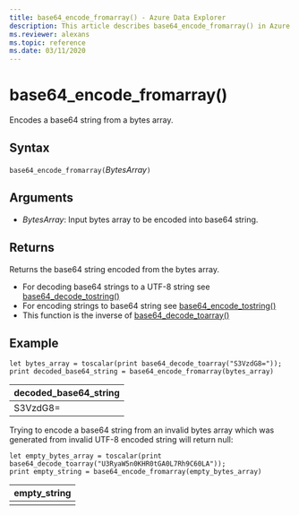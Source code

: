 ```yaml
---
title: base64_encode_fromarray() - Azure Data Explorer
description: This article describes base64_encode_fromarray() in Azure Data Explorer.
ms.reviewer: alexans
ms.topic: reference
ms.date: 03/11/2020
---
```

# base64_encode_fromarray()

Encodes a base64 string from a bytes array.

## Syntax

`base64_encode_fromarray(`*BytesArray*`)`

## Arguments

* *BytesArray*: Input bytes array to be encoded into base64 string.

## Returns

Returns the base64 string encoded from the bytes array.

* For decoding base64 strings to a UTF-8 string see [base64_decode_tostring()](base64_decode_tostringfunction.md)
* For encoding strings to base64 string see [base64_encode_tostring()](base64_encode_tostringfunction.md)
* This function is the inverse of [base64_decode_toarray()](base64_decode_toarrayfunction.md)

## Example

<!-- csl: https://help.kusto.windows.net/Samples -->
```kusto
let bytes_array = toscalar(print base64_decode_toarray("S3VzdG8="));
print decoded_base64_string = base64_encode_fromarray(bytes_array)
```

|decoded_base64_string|
|---|
|S3VzdG8=|

Trying to encode a base64 string from an invalid bytes array which was generated from invalid UTF-8 encoded string will return null:

<!-- csl: https://help.kusto.windows.net/Samples -->
```kusto
let empty_bytes_array = toscalar(print base64_decode_toarray("U3RyaW5n0KHR0tGA0L7Rh9C60LA"));
print empty_string = base64_encode_fromarray(empty_bytes_array)
```

|empty_string|
|---|
||
